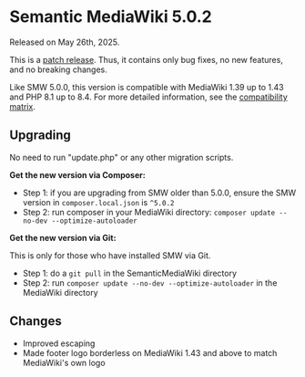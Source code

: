 # Semantic MediaWiki 5.0.2

Released on May 26th, 2025.

This is a [patch release](../RELEASE-POLICY.md). Thus, it contains only bug fixes, no new features, and no breaking changes.

Like SMW 5.0.0, this version is compatible with MediaWiki 1.39 up to 1.43 and PHP 8.1 up to 8.4.
For more detailed information, see the [compatibility matrix](../COMPATIBILITY.md#compatibility).

## Upgrading

No need to run "update.php" or any other migration scripts.

**Get the new version via Composer:**

* Step 1: if you are upgrading from SMW older than 5.0.0, ensure the SMW version in `composer.local.json` is `^5.0.2`
* Step 2: run composer in your MediaWiki directory: `composer update --no-dev --optimize-autoloader`

**Get the new version via Git:**

This is only for those who have installed SMW via Git.

* Step 1: do a `git pull` in the SemanticMediaWiki directory
* Step 2: run `composer update --no-dev --optimize-autoloader` in the MediaWiki directory

## Changes

* Improved escaping
* Made footer logo borderless on MediaWiki 1.43 and above to match MediaWiki's own logo
